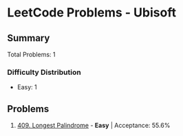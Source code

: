 # LeetCode Problems - Ubisoft

## Summary
Total Problems: 1

### Difficulty Distribution

- Easy: 1

## Problems

1. [409. Longest Palindrome](https://leetcode.com/problems/longest-palindrome/) - **Easy** | Acceptance: 55.6%